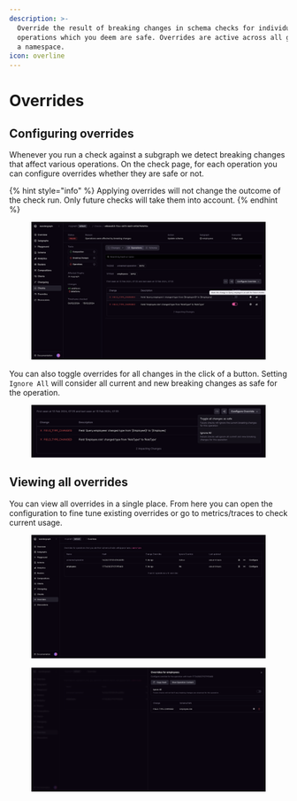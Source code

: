 ```yaml
---
description: >-
  Override the result of breaking changes in schema checks for individual
  operations which you deem are safe. Overrides are active across all graphs in
  a namespace.
icon: overline
---
```


# Overrides

## Configuring overrides

Whenever you run a check against a subgraph we detect breaking changes that affect various operations. On the check page, for each operation you can configure overrides whether they are safe or not.

{% hint style="info" %}
Applying overrides will not change the outcome of the check run. Only future checks will take them into account.
{% endhint %}

<figure><img src="../.gitbook/assets/image (119).png" alt=""><figcaption></figcaption></figure>

You can also toggle overrides for all changes in the click of a button. Setting `Ignore All` will consider all current and new breaking changes as safe for the operation.

<figure><img src="../.gitbook/assets/image (120).png" alt=""><figcaption></figcaption></figure>

## Viewing all overrides

You can view all overrides in a single place. From here you can open the configuration to fine tune existing overrides or go to metrics/traces to check current usage.

<figure><img src="../.gitbook/assets/image (121).png" alt=""><figcaption></figcaption></figure>

<figure><img src="../.gitbook/assets/image (122).png" alt=""><figcaption></figcaption></figure>
